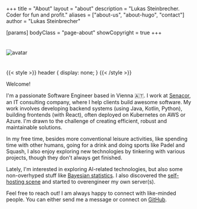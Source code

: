 +++
title = "About"
layout = "about"
description = "Lukas Steinbrecher. Coder for fun and profit."
aliases = ["about-us", "about-hugo", "contact"]
author = "Lukas Steinbrecher"

[params]
  bodyClass = "page-about"
  showCopyright = true
+++

<div class="avatar centered" style="margin: 2.3rem 0">
  <img src="/images/lukas.jpg" alt="avatar">
</div>

{{< style >}}
header {
  display: none;
}
{{< /style >}}

Welcome!

I'm a passionate Software Engineer based in Vienna 🇦🇹. I work at [Senacor](https://senacor.com/en/), an IT consulting company, where I help clients build awesome software. My work involves developing backend systems (using Java, Kotlin, Python), building frontends (with React), often deployed on Kubernetes on AWS or Azure. I'm drawn to the challenge of creating efficient, robust and maintainable solutions.

In my free time, besides more conventional leisure activities, like spending time with other humans, going for a drink and doing sports like Padel and Squash, I also enjoy exploring new technologies by tinkering with various projects, though they don't always get finished.

Lately, I'm interested in exploring AI-related technologies, but also some non-overhyped stuff like [Bayesian statistics](https://www.pymc.io/welcome.html). I also discovered the [self-hosting scene](https://www.reddit.com/r/selfhosted/) and started to overengineer my own server(s).

Feel free to reach out! I am always happy to connect with like-minded people. You can either send me a message or connect on [GitHub](https://github.com/lukstei).
